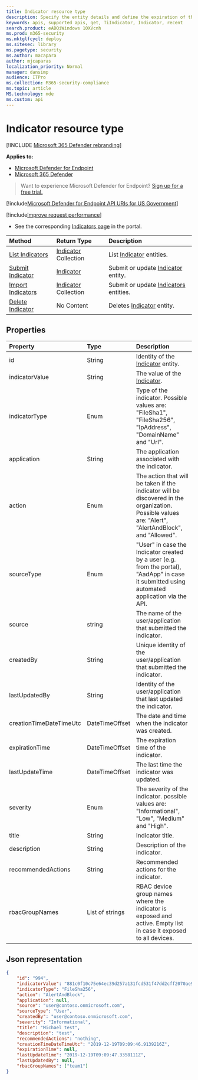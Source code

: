 ```yaml
---
title: Indicator resource type
description: Specify the entity details and define the expiration of the indicator using Microsoft Defender for Endpoint.
keywords: apis, supported apis, get, TiIndicator, Indicator, recent
search.product: eADQiWindows 10XVcnh
ms.prod: m365-security
ms.mktglfcycl: deploy
ms.sitesec: library
ms.pagetype: security
ms.author: macapara
author: mjcaparas
localization_priority: Normal
manager: dansimp
audience: ITPro
ms.collection: M365-security-compliance
ms.topic: article
MS.technology: mde
ms.custom: api
---
```


# Indicator resource type

[!INCLUDE [Microsoft 365 Defender rebranding](../../includes/microsoft-defender.md)]

**Applies to:**
- [Microsoft Defender for Endpoint](https://go.microsoft.com/fwlink/p/?linkid=2154037)
- [Microsoft 365 Defender](https://go.microsoft.com/fwlink/?linkid=2118804)

> Want to experience Microsoft Defender for Endpoint? [Sign up for a free trial.](https://signup.microsoft.com/create-account/signup?products=7f379fee-c4f9-4278-b0a1-e4c8c2fcdf7e&ru=https://aka.ms/MDEp2OpenTrial?ocid=docs-wdatp-exposedapis-abovefoldlink)


[!include[Microsoft Defender for Endpoint API URIs for US Government](../../includes/microsoft-defender-api-usgov.md)]

[!include[Improve request performance](../../includes/improve-request-performance.md)]


- See the corresponding [Indicators page](https://securitycenter.windows.com/preferences2/custom_ti_indicators/files) in the portal. 

Method|Return Type|Description
:---|:---|:---
[List Indicators](get-ti-indicators-collection.md)|[Indicator](ti-indicator.md) Collection|List [Indicator](ti-indicator.md) entities.
[Submit Indicator](post-ti-indicator.md)|[Indicator](ti-indicator.md)|Submit or update [Indicator](ti-indicator.md) entity.
[Import Indicators](import-ti-indicators.md)|[Indicator](ti-indicator.md) Collection|Submit or update [Indicators](ti-indicator.md) entities.
[Delete Indicator](delete-ti-indicator-by-id.md)|No Content|Deletes [Indicator](ti-indicator.md) entity.

## Properties

Property|Type|Description
:---|:---|:---
id|String|Identity of the [Indicator](ti-indicator.md) entity.
indicatorValue|String|The value of the [Indicator](ti-indicator.md).
indicatorType|Enum|Type of the indicator. Possible values are: "FileSha1", "FileSha256", "IpAddress", "DomainName" and "Url".
application|String|The application associated with the indicator.
action|Enum|The action that will be taken if the indicator will be discovered in the organization. Possible values are: "Alert", "AlertAndBlock", and "Allowed".
sourceType|Enum|"User" in case the Indicator created by a user (e.g. from the portal), "AadApp" in case it submitted using automated application via the API.
source|string|The name of the user/application that submitted the indicator.
createdBy|String|Unique identity of the user/application that submitted the indicator.
lastUpdatedBy|String|Identity of the user/application that last updated the indicator.
creationTimeDateTimeUtc|DateTimeOffset|The date and time when the indicator was created.
expirationTime|DateTimeOffset|The expiration time of the indicator.
lastUpdateTime|DateTimeOffset|The last time the indicator was updated.
severity|Enum|The severity of the indicator. possible values are: "Informational", "Low", "Medium" and "High".
title|String|Indicator title.
description|String|Description of the indicator.
recommendedActions|String|Recommended actions for the indicator.
rbacGroupNames|List of strings|RBAC device group names where the indicator is exposed and active. Empty list in case it exposed to all devices.

## Json representation

```json
{
    "id": "994",
    "indicatorValue": "881c0f10c75e64ec39d257a131fcd531f47dd2cff2070ae94baa347d375126fd",
    "indicatorType": "FileSha256",
    "action": "AlertAndBlock",
    "application": null,
    "source": "user@contoso.onmicrosoft.com",
    "sourceType": "User",
    "createdBy": "user@contoso.onmicrosoft.com",
    "severity": "Informational",
    "title": "Michael test",
    "description": "test",
    "recommendedActions": "nothing",
    "creationTimeDateTimeUtc": "2019-12-19T09:09:46.9139216Z",
    "expirationTime": null,
    "lastUpdateTime": "2019-12-19T09:09:47.3358111Z",
    "lastUpdatedBy": null,
    "rbacGroupNames": ["team1"]
}
```
